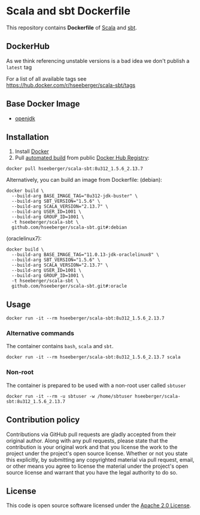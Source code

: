 # Scala and sbt Dockerfile

This repository contains **Dockerfile** of [Scala](http://www.scala-lang.org) and [sbt](http://www.scala-sbt.org).


## DockerHub

As we think referencing unstable versions is a bad idea we don't publish a `latest` tag

For a list of all available tags see https://hub.docker.com/r/hseeberger/scala-sbt/tags

## Base Docker Image ##

* [openjdk](https://hub.docker.com/_/openjdk)


## Installation ##

1. Install [Docker](https://www.docker.com)
2. Pull [automated build](https://hub.docker.com/r/hseeberger/scala-sbt/) from public [Docker Hub Registry](https://registry.hub.docker.com):
```
docker pull hseeberger/scala-sbt:8u312_1.5.6_2.13.7
```
Alternatively, you can build an image from Dockerfile:
(debian):
```
docker build \
  --build-arg BASE_IMAGE_TAG="8u312-jdk-buster" \
  --build-arg SBT_VERSION="1.5.6" \
  --build-arg SCALA_VERSION="2.13.7" \
  --build-arg USER_ID=1001 \
  --build-arg GROUP_ID=1001 \
  -t hseeberger/scala-sbt \
  github.com/hseeberger/scala-sbt.git#:debian
```
(oraclelinux7):
```
docker build \
  --build-arg BASE_IMAGE_TAG="11.0.13-jdk-oraclelinux8" \
  --build-arg SBT_VERSION="1.5.6" \
  --build-arg SCALA_VERSION="2.13.7" \
  --build-arg USER_ID=1001 \
  --build-arg GROUP_ID=1001 \
  -t hseeberger/scala-sbt \
  github.com/hseeberger/scala-sbt.git#:oracle
```

## Usage ##

```
docker run -it --rm hseeberger/scala-sbt:8u312_1.5.6_2.13.7
```

### Alternative commands ###
The container contains `bash`, `scala` and `sbt`.

```
docker run -it --rm hseeberger/scala-sbt:8u312_1.5.6_2.13.7 scala
```

### Non-root ###
The container is prepared to be used with a non-root user called `sbtuser`

```
docker run -it --rm -u sbtuser -w /home/sbtuser hseeberger/scala-sbt:8u312_1.5.6_2.13.7
```

## Contribution policy ##

Contributions via GitHub pull requests are gladly accepted from their original author. Along with any pull requests, please state that the contribution is your original work and that you license the work to the project under the project's open source license. Whether or not you state this explicitly, by submitting any copyrighted material via pull request, email, or other means you agree to license the material under the project's open source license and warrant that you have the legal authority to do so.


## License ##

This code is open source software licensed under the [Apache 2.0 License]("http://www.apache.org/licenses/LICENSE-2.0.html").

